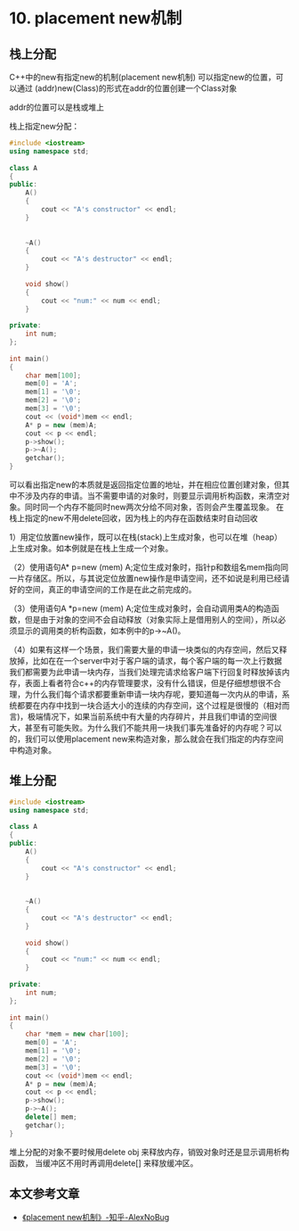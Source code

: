# 10. placement new机制


## 栈上分配
C++中的new有指定new的机制(placement new机制)
可以指定new的位置，可以通过 (addr)new(Class)的形式在addr的位置创建一个Class对象

addr的位置可以是栈或堆上

栈上指定new分配：
```cpp
#include <iostream>
using namespace std;
 
class A
{
public:
	A()
	{
		cout << "A's constructor" << endl;
	}
 
 
	~A()
	{
		cout << "A's destructor" << endl;
	}
	
	void show()
	{
		cout << "num:" << num << endl;
	}
	
private:
	int num;
};
 
int main()
{
	char mem[100];
	mem[0] = 'A';
	mem[1] = '\0';
	mem[2] = '\0';
	mem[3] = '\0';
	cout << (void*)mem << endl;
	A* p = new (mem)A;
	cout << p << endl;
	p->show();
	p->~A();
	getchar();
}
```
可以看出指定new的本质就是返回指定位置的地址，并在相应位置创建对象，但其中不涉及内存的申请。当不需要申请的对象时，则要显示调用析构函数，来清空对象。同时同一个内存不能同时new两次分给不同对象，否则会产生覆盖现象。
在栈上指定的new不用delete回收，因为栈上的内存在函数结束时自动回收


1）用定位放置new操作，既可以在栈(stack)上生成对象，也可以在堆（heap）上生成对象。如本例就是在栈上生成一个对象。

（2）使用语句A* p=new (mem) A;定位生成对象时，指针p和数组名mem指向同一片存储区。所以，与其说定位放置new操作是申请空间，还不如说是利用已经请好的空间，真正的申请空间的工作是在此之前完成的。

（3）使用语句A *p=new (mem) A;定位生成对象时，会自动调用类A的构造函数，但是由于对象的空间不会自动释放（对象实际上是借用别人的空间），所以必须显示的调用类的析构函数，如本例中的p->~A()。

（4）如果有这样一个场景，我们需要大量的申请一块类似的内存空间，然后又释放掉，比如在在一个server中对于客户端的请求，每个客户端的每一次上行数据我们都需要为此申请一块内存，当我们处理完请求给客户端下行回复时释放掉该内存，表面上看者符合c++的内存管理要求，没有什么错误，但是仔细想想很不合理，为什么我们每个请求都要重新申请一块内存呢，要知道每一次内从的申请，系统都要在内存中找到一块合适大小的连续的内存空间，这个过程是很慢的（相对而言)，极端情况下，如果当前系统中有大量的内存碎片，并且我们申请的空间很大，甚至有可能失败。为什么我们不能共用一块我们事先准备好的内存呢？可以的，我们可以使用placement new来构造对象，那么就会在我们指定的内存空间中构造对象。


## 堆上分配
```cpp
#include <iostream>
using namespace std;
 
class A
{
public:
	A()
	{
		cout << "A's constructor" << endl;
	}
 
 
	~A()
	{
		cout << "A's destructor" << endl;
	}
	
	void show()
	{
		cout << "num:" << num << endl;
	}
	
private:
	int num;
};
 
int main()
{
	char *mem = new char[100];
	mem[0] = 'A';
	mem[1] = '\0';
	mem[2] = '\0';
	mem[3] = '\0';
	cout << (void*)mem << endl;
	A* p = new (mem)A;
	cout << p << endl;
	p->show();
	p->~A();
	delete[] mem;
	getchar();
}
```
堆上分配的对象不要时候用delete obj 来释放内存，销毁对象时还是显示调用析构函数，
当缓冲区不用时再调用delete[] 来释放缓冲区。



## 本文参考文章

* [《placement new机制》-知乎-AlexNoBug](https://zhuanlan.zhihu.com/p/228001107)
